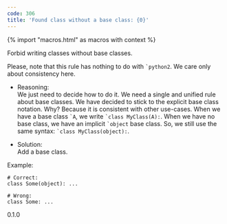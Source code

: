 ```yaml
---
code: 306
title: 'Found class without a base class: {0}'
---
```


{% import "macros.html" as macros with context %}

Forbid writing classes without base classes.

Please, note that this rule has nothing to do with `` `python2 ``. We
care only about consistency here.

  - Reasoning:  
    We just need to decide how to do it. We need a single and unified
    rule about base classes. We have decided to stick to the explicit
    base class notation. Why? Because it is consistent with other
    use-cases. When we have a base class `` `A ``, we write `` `class
    MyClass(A): ``. When we have no base class, we have an implicit
    `` `object `` base class. So, we still use the same syntax:
    `` `class MyClass(object): ``.

  - Solution:  
    Add a base class.

Example:

    # Correct:
    class Some(object): ...
    
    # Wrong:
    class Some: ...

<div class="versionadded">

0.1.0

</div>